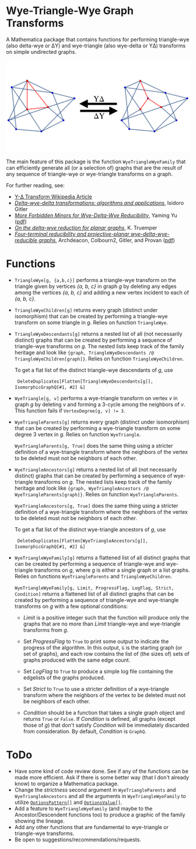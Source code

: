 
# Wye-Triangle-Wye Graph Transforms

A Mathematica package that contains functions 
for performing triangle-wye (also delta-wye or &Delta;Y) 
and wye-triangle (also wye-delta or Y&Delta;) 
transforms on simple undirected graphs.

  ![laskfj](https://raw.githubusercontent.com/mikepierce/YTYGraphTransforms/master/images/tyyt.png)

The main feature of this package is the function `WyeTriangleWyeFamily` 
that can efficiently generate all (or a selection of) graphs that are the result of 
any sequence of triangle-wye or wye-triangle transforms on a graph.

For further reading, see:

 - [Y-&Delta; Transform Wikipedia Article][YTWIKI]
 - [*Delta-wye-delta transformations: algorithms and applications*][DWDTAA], Isidoro Gitler
 - [*More Forbidden Minors for Wye-Delta-Wye Reducibility*][MFMYDYR], Yaming Yu ([pdf][MFMYDYR-pdf])
 - [*On the delta-wye reduction for planar graphs*][ODWRPG], K. Truemper
 - [*Four-terminal reducibility and projective-planar wye-delta-wye-reducible graphs*][FTRPPWDWRG], Archdeacon, Colbourn2, Gitler, and Provan ([pdf][FTRPPWDWRG-pdf])
 
  [YTWIKI]: https://en.wikipedia.org/wiki/Y-%CE%94_transform
  [DWDTAA]: http://dl.acm.org/citation.cfm?id=919265
  [MFMYDYR]: http://www.combinatorics.org/ojs/index.php/eljc/article/view/v13i1r7
  [MFMYDYR-pdf]: http://www.emis.ams.org/journals/EJC/Volume_13/PDF/v13i1r7.pdf
  [ODWRPG]: http://onlinelibrary.wiley.com/doi/10.1002/jgt.3190130202/abstract
  [FTRPPWDWRG]: http://onlinelibrary.wiley.com/doi/10.1002/(SICI)1097-0118(200002)33:2%3C83::AID-JGT3%3E3.0.CO;2-P/abstract
  [FTRPPWDWRG-pdf]: http://citeseerx.ist.psu.edu/viewdoc/download?doi=10.1.1.50.5507&rep=rep1&type=pdf



# Functions

 - `TriangleWye[g, {a,b,c}]` performs a triangle-wye transform on the triangle 
   given by vertices *{a, b, c}* in graph *g* by deleting any edges among the 
   vertices *{a, b, c}* and adding a new vertex incident to each of *{a, b, c}*.

 - `TriangleWyeChildren[g]` returns every graph (distinct under isomorphism) 
   that can be created by performing a triangle-wye transform 
   on some triangle in *g*. Relies on function `TriangleWye`.

 - `TriangleWyeDescendants[g]` returns a nested list of all 
   (not necessarily distinct) graphs that can be created by performing 
   a sequence of triangle-wye transforms on *g*. 
   The nested lists keep track of the family heritage and look like 
   `{graph, TriangleWyeDescendants /@ TriangleWyeChildren[graph]}`. 
   Relies on function `TriangleWyeChildren`.  

   To get a flat list of the distinct triangle-wye descendants of *g*, use 

        DeleteDuplicates[Flatten[TriangleWyeDescendants[g]], IsomorphicGraphQ[#1, #2] &]

 - `WyeTriangle[g, v]` performs a wye-triangle transform on vertex *v* 
   in graph *g* by deleting *v* and forming a 3-cycle among the neighbors of *v*. 
   This function fails if `VertexDegree[g, v] != 3`.

 - `WyeTriangleParents[g]` returns every graph (distinct under isomorphism) 
   that can be created by performing a wye-triangle transform 
   on some degree 3 vertex in *g*. Relies on function `WyeTriangle`.

   `WyeTriangleParents[g, True]` does the same thing using a stricter definition 
   of a wye-triangle transform where the neighbors of the vertex to be deleted 
   must not be neighbors of each other.

 - `WyeTriangleAncestors[g]` returns a nested list of all 
   (not necessarily distinct) graphs that can be created by performing a 
   sequence of wye-triangle transforms on *g*. The nested lists keep track of 
   the family heritage and look like 
   `{graph, WyeTriangleAncestors /@ WyeTriangleParents[graph]}`. 
   Relies on function `WyeTriangleParents`.

   `WyeTriangleAncestors[g, True]` does the same thing using a stricter 
   definition of a wye-triangle transform where the neighbors of the vertex 
   to be deleted must not be neighbors of each other.

   To get a flat list of the distinct wye-triangle ancestors of *g*, use 

        DeleteDuplicates[Flatten[WyeTriangleAncestors[g]], IsomorphicGraphQ[#1, #2] &]

 - `WyeTriangleWyeFamily[g]`  returns a flattened list of all distinct graphs 
   that can be created by performing a sequence of triangle-wye and wye-triangle 
   transforms on *g*, where *g* is either a single graph or a list graphs. 
   Relies on functions `WyeTriangleParents` and `TriangleWyeChildren`.  

   `WyeTriangleWyeFamily[g, Limit, ProgressFlag, LogFlag, Strict, Condition]` 
   returns a flattened list of all distinct graphs 
   that can be created by performing a sequence of triangle-wye and wye-triangle 
   transforms on *g* with a few optional conditions:
   
    - *Limit* is a positive integer such that the function will produce only 
      the graphs that are no more than *Limit* triangle-wye and wye-triangle  
      transforms from *g*.
    
    - Set *ProgressFlag* to `True` to print some output to indicate the 
      progress of the algorithm. In this output, `G` is the starting graph 
      (or set of graphs), and each row contains the list of (the sizes of) 
      sets of graphs produced with the same edge count. 
      
    - Set *LogFlag* to `True` to produce a simple log file containing 
      the edgelists of the graphs produced. 
      
    - Set *Strict* to `True` to use a stricter definition of a 
      wye-triangle transform where the neighbors of the vertex to be 
      deleted must not be neighbors of each other. 
      
    - *Condition* should be a function that takes a single graph object 
      and returns `True` or `False`. If *Condition* is defined, 
      all graphs (except those of *g*) that don't satisfy *Condition* 
      will be immediately discarded from consideration. By default,
      *Condition* is `GraphQ`.



# ToDo
 
 - Have some kind of code review done. See if any of the functions can be made more efficient.
   Ask if there is some better way (that I don't already know) to organize a Mathematica package.
 - Change the *strictness* second argument in `WyeTriangleParents` and `WyeTriangleAncestors`
   and all the arguments in `WyeTriangleWyeFamily` to utilize 
   [`OptionsPattern[]`](https://reference.wolfram.com/language/ref/OptionsPattern.html) and
   [`OptionsValue[]`](https://reference.wolfram.com/language/ref/OptionValue.html).
 - Add a feature to `WyeTriangleWyeFamily` (and maybe to the Ancestor/Descendent functions too) 
   to produce a graphic of the family showing the lineage.
 - Add any other functions that are fundamental to wye-triangle or triangle-wye transforms.
 - Be open to suggestions/recommendations/requests.


